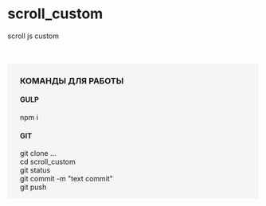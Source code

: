 # scroll_custom
<p>scroll js custom</p>
<br><br>
<div style="background-color: #f5f5f5; padding: 1px 25px;">
<h3>КОМАНДЫ ДЛЯ РАБОТЫ</h3>
<h4>GULP</h4>
<p>npm i</p>
<h4>GIT</h4>
<p>git clone ...<br>
cd scroll_custom<br>
git status<br>
git commit -m "text commit"<br>
git push</p>
</div>
